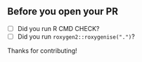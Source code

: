 ## Before you open your PR

- [ ] Did you run R CMD CHECK?
- [ ] Did you run `roxygen2::roxygenise(".")`?

Thanks for contributing!

